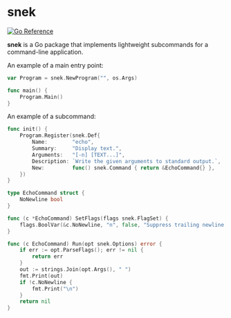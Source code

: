 # snek
[![Go Reference](https://pkg.go.dev/badge/github.com/anaminus/snek.svg)](https://pkg.go.dev/github.com/anaminus/snek)

**snek** is a Go package that implements lightweight subcommands for a
command-line application.

An example of a main entry point:

```go
var Program = snek.NewProgram("", os.Args)

func main() {
	Program.Main()
}
```

 An example of a subcommand:

```go
func init() {
	Program.Register(snek.Def{
		Name:        "echo",
		Summary:     "Display text.",
		Arguments:   "[-n] [TEXT...]",
		Description: `Write the given arguments to standard output.`,
		New:         func() snek.Command { return &EchoCommand{} },
	})
}

type EchoCommand struct {
	NoNewline bool
}

func (c *EchoCommand) SetFlags(flags snek.FlagSet) {
	flags.BoolVar(&c.NoNewline, "n", false, "Suppress trailing newline.")
}

func (c EchoCommand) Run(opt snek.Options) error {
	if err := opt.ParseFlags(); err != nil {
		return err
	}
	out := strings.Join(opt.Args(), " ")
	fmt.Print(out)
	if !c.NoNewline {
		fmt.Print("\n")
	}
	return nil
}
```
